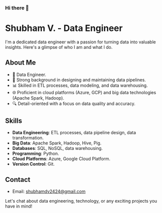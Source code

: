 ### Hi there 👋

# Shubham V. - Data Engineer


I'm a dedicated data engineer with a passion for turning data into valuable insights. Here's a glimpse of who I am and what I do.

## About Me

- 💼 Data Engineer.
- 🚀 Strong background in designing and maintaining data pipelines.
- 📊 Skilled in ETL processes, data modeling, and data warehousing.
- 🌐 Proficient in cloud platforms (Azure, GCP) and big data technologies (Apache Spark, Hadoop).
- 🔍 Detail-oriented with a focus on data quality and accuracy.

## Skills

- **Data Engineering**: ETL processes, data pipeline design, data transformation.
- **Big Data**: Apache Spark, Hadoop, Hive, Pig.
- **Databases**: SQL, NoSQL, data warehousing.
- **Programming**: Python.
- **Cloud Platforms**: Azure, Google Cloud Platform.
- **Version Control**: Git.


## Contact
- Email: shubhamdv2424@gmail.com

Let's chat about data engineering, technology, or any exciting projects you have in mind!
